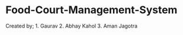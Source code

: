 # Food-Court-Management-System
Created by; 1. Gaurav
            2. Abhay Kahol
            3. Aman Jagotra
